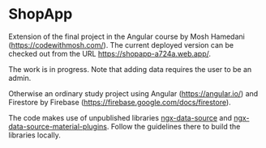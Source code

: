 # ShopApp

Extension of the final project in the Angular course by Mosh Hamedani (https://codewithmosh.com/). The current deployed version can be checked out from the URL https://shopapp-a724a.web.app/.

The work is in progress. Note that adding data requires the user to be an admin.

Otherwise an ordinary study project using Angular (https://angular.io/) and Firestore by Firebase (https://firebase.google.com/docs/firestore).

The code makes use of unpublished libraries [ngx-data-source](https://github.com/OttVilson/ngx-data-source) and [ngx-data-source-material-plugins](https://github.com/OttVilson/ngx-data-source-material-plugins). Follow the guidelines there to build the libraries locally.
